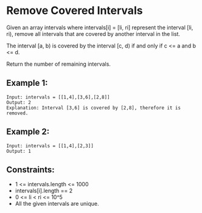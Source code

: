 # Remove Covered Intervals

Given an array intervals where intervals[i] = [li, ri] represent the interval [li, ri), remove all intervals that are covered by another interval in the list.

The interval [a, b) is covered by the interval [c, d) if and only if c <= a and b <= d.

Return the number of remaining intervals.

## Example 1:

```
Input: intervals = [[1,4],[3,6],[2,8]]
Output: 2
Explanation: Interval [3,6] is covered by [2,8], therefore it is removed.
```

## Example 2:

```
Input: intervals = [[1,4],[2,3]]
Output: 1
```

## Constraints:

- 1 <= intervals.length <= 1000
- intervals[i].length == 2
- 0 <= li < ri <= 10^5
- All the given intervals are unique.
